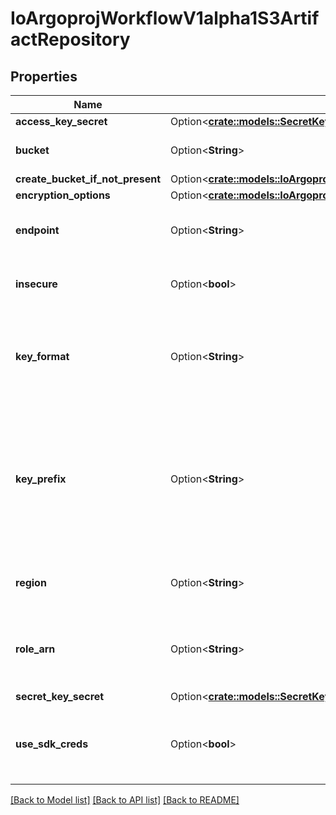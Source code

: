 # IoArgoprojWorkflowV1alpha1S3ArtifactRepository

## Properties

Name | Type | Description | Notes
------------ | ------------- | ------------- | -------------
**access_key_secret** | Option<[**crate::models::SecretKeySelector**](SecretKeySelector.md)> |  | [optional]
**bucket** | Option<**String**> | Bucket is the name of the bucket | [optional]
**create_bucket_if_not_present** | Option<[**crate::models::IoArgoprojWorkflowV1alpha1CreateS3BucketOptions**](io.argoproj.workflow.v1alpha1.CreateS3BucketOptions.md)> |  | [optional]
**encryption_options** | Option<[**crate::models::IoArgoprojWorkflowV1alpha1S3EncryptionOptions**](io.argoproj.workflow.v1alpha1.S3EncryptionOptions.md)> |  | [optional]
**endpoint** | Option<**String**> | Endpoint is the hostname of the bucket endpoint | [optional]
**insecure** | Option<**bool**> | Insecure will connect to the service with TLS | [optional]
**key_format** | Option<**String**> | KeyFormat is defines the format of how to store keys. Can reference workflow variables | [optional]
**key_prefix** | Option<**String**> | KeyPrefix is prefix used as part of the bucket key in which the controller will store artifacts. DEPRECATED. Use KeyFormat instead | [optional]
**region** | Option<**String**> | Region contains the optional bucket region | [optional]
**role_arn** | Option<**String**> | RoleARN is the Amazon Resource Name (ARN) of the role to assume. | [optional]
**secret_key_secret** | Option<[**crate::models::SecretKeySelector**](SecretKeySelector.md)> |  | [optional]
**use_sdk_creds** | Option<**bool**> | UseSDKCreds tells the driver to figure out credentials based on sdk defaults. | [optional]

[[Back to Model list]](../README.md#documentation-for-models) [[Back to API list]](../README.md#documentation-for-api-endpoints) [[Back to README]](../README.md)


